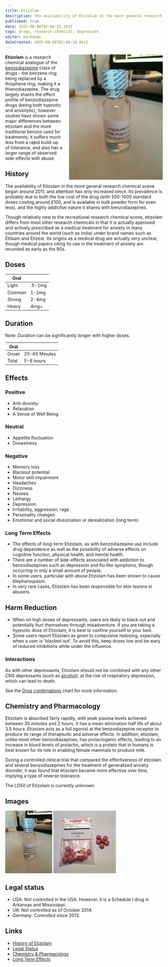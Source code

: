 ```yaml
---
title: Etizolam
description: The availability of Etizolam in the more general research chemical scene began around 2011, and attention has only increased since.
published: true
date: 2025-08-08T02:04:21.103Z
tags: drugs, research-chemical, depressant
editor: markdown
dateCreated: 2025-08-08T02:04:18.891Z
---
```


<img src="/assets/etizolam.jpg" width="300" alt="Sealed vial of etizolam dissolved in propylene glycol." style="float: right; margin-left: 20px;">

**Etizolam** is a research chemical analogue of the [benzodiazepine](/en/benzodiazepines) class of drugs - the benzene ring being replaced by a thiophene ring, making it a thienodiazepine. The drug largely shares the effect profile of benzodiazepine drugs (being both hypnotic and anxiolytic), however studies have shown some major differences between etizolam and the more traditional benzos used for treatments; it suffers much less from a rapid build-up of tolerance, and also has a larger range of observed side-effects with abuse.

## History

The availability of Etizolam in the more general research chemical scene began around 2011, and attention has only increased since. Its prevalence is probably due to both the low cost of the drug (with 500-1000 standard doses costing around £100, and is available in bulk powder form for even less), and the highly addictive nature it shares with benzodiazepines.

Though relatively new to the recreational research chemical scene, etizolam differs from most other research chemicals in that it is actually approved and actively prescribed as a medical treatment for anxiety in many countries around the world (such as India) under brand names such as Etilaam and Etizest. Its origins as a medical drug are actually very unclear, though medical papers citing its use in the treatment of anxiety are recorded as early as the 90s.

## Doses

| Oral | |
|------|---|
| Light | .5-1mg |
| Common | 1-2mg |
| Strong | 2-4mg |
| Heavy | 4mg+ |

## Duration

Note: Duration can be significantly longer with higher doses.

| Oral | |
|------|---|
| Onset | 20-60 Minutes |
| Total | 5-8 hours |

## Effects

### Positive

* Anti-Anxiety
* Relaxation
* A Sense of Well Being

### Neutral

* Appetite fluctuation
* Drowsiness

### Negative

* Memory loss
* Blackout potential
* Motor skill impairment
* Headaches
* Dizziness
* Nausea
* Lethargy
* Depression
* Irritability, aggression, rage
* Personality changes
* Emotional and social dissociation or derealization (long term)

### Long Term Effects

* The effects of long-term Etizolam, as with benzodiazepine use include drug dependence as well as the possibility of adverse effects on cognitive function, physical health, and mental health.
* There are a number of side-effects associated with addiction to benzodiazepines such as depression and flu-like symptoms, though occurring in only a small amount of people.
* In some users, particular with abuse Etizolam has been shown to cause blepharospasm.
* In very rare cases, Etizolam has been responsible for skin lesions in abusers.

## Harm Reduction

* When on high doses of depressants, users are likely to black out and potentially hurt themselves through misadventure. If you are taking a hypnotic dose of Etizolam, it is best to confine yourself to your bed.
* Some users report Etizolam as given to compulsive redosing, especially when a user is 'blacked out'. To avoid this, keep doses low and be wary of reduced inhibitions while under the influence.

### Interactions

As with other depressants, Etizolam should not be combined with any other CNS depressants (such as [alcohol](/en/alcohol)), at the risk of respiratory depression, which can lead to death.

See the [Drug combinations](/en/drug-combinations) chart for more information.

## Chemistry and Pharmacology

Etizolam is absorbed fairly rapidly, with peak plasma levels achieved between 30 minutes and 2 hours. It has a mean elimination half life of about 3.5 hours. Etizolam acts as a full agonist at the benzodiazepine receptor to produce its range of therapeutic and adverse effects. In addition, etizolam, unlike most other benzodiazepines, has prolactogenic effects, leading to an increase in blood levels of prolactin, which is a protein that in humans is best known for its role in enabling female mammals to produce milk.

During a controlled clinical trial that compared the effectiveness of etizolam and several benzodiazepines for the treatment of generalized anxiety disorder, it was found that etizolam became more effective over time, implying a type of reverse tolerance.

The LD50 of Etizolam is currently unknown.

## Images

<img src="/assets/etizolam.jpg" height="200" alt="Etizolam solution">
<img src="/assets/etizolam2.jpg" height="200" alt="Etizolam tablets">

## Legal status

* USA: Not controlled in the USA. However, it is a Schedule I drug in Arkansas and Mississippi.
* UK: Not controlled as of October 2014.
* Germany: Controlled since 2013.

## Links

* [History of Etizolam](http://tripsit.me/history-of-etizolam)
* [Legal Status](https://www.erowid.org/pharms/etizolam/etizolam_law.shtml)
* [Chemistry & Pharmacology](http://www.ncbi.nlm.nih.gov/pubmed/16107249)
* [Long Term Effects](http://en.wikipedia.org/wiki/Effects_of_long-term_benzodiazepine_use)
